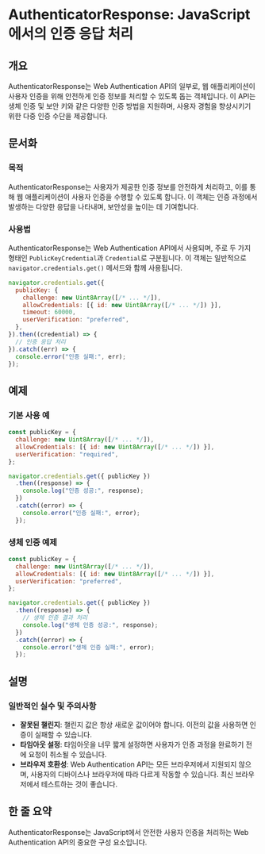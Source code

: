 <!--
Meta Description: # AuthenticatorResponse: JavaScript에서의 인증 응답 처리 ## 개요 AuthenticatorResponse는 Web Authentication API의 일부로, 웹 애플리케이션이 사용자 인증을 위해 안전하게 인증 정보를 처리할 수 있도록 돕...
Meta Keywords: error, new, uint8array, publickey, console
-->

# AuthenticatorResponse: JavaScript에서의 인증 응답 처리

## 개요
AuthenticatorResponse는 Web Authentication API의 일부로, 웹 애플리케이션이 사용자 인증을 위해 안전하게 인증 정보를 처리할 수 있도록 돕는 객체입니다. 이 API는 생체 인증 및 보안 키와 같은 다양한 인증 방법을 지원하며, 사용자 경험을 향상시키기 위한 다중 인증 수단을 제공합니다.

## 문서화
### 목적
AuthenticatorResponse는 사용자가 제공한 인증 정보를 안전하게 처리하고, 이를 통해 웹 애플리케이션이 사용자 인증을 수행할 수 있도록 합니다. 이 객체는 인증 과정에서 발생하는 다양한 응답을 나타내며, 보안성을 높이는 데 기여합니다.

### 사용법
AuthenticatorResponse는 Web Authentication API에서 사용되며, 주로 두 가지 형태인 `PublicKeyCredential`과 `Credential`로 구분됩니다. 이 객체는 일반적으로 `navigator.credentials.get()` 메서드와 함께 사용됩니다.

```javascript
navigator.credentials.get({
  publicKey: {
    challenge: new Uint8Array([/* ... */]),
    allowCredentials: [{ id: new Uint8Array([/* ... */]) }],
    timeout: 60000,
    userVerification: "preferred",
  },
}).then((credential) => {
  // 인증 응답 처리
}).catch((err) => {
  console.error("인증 실패:", err);
});
```

## 예제
### 기본 사용 예
```javascript
const publicKey = {
  challenge: new Uint8Array([/* ... */]),
  allowCredentials: [{ id: new Uint8Array([/* ... */]) }],
  userVerification: "required",
};

navigator.credentials.get({ publicKey })
  .then((response) => {
    console.log("인증 성공:", response);
  })
  .catch((error) => {
    console.error("인증 실패:", error);
  });
```

### 생체 인증 예제
```javascript
const publicKey = {
  challenge: new Uint8Array([/* ... */]),
  allowCredentials: [{ id: new Uint8Array([/* ... */]) }],
  userVerification: "preferred",
};

navigator.credentials.get({ publicKey })
  .then((response) => {
    // 생체 인증 결과 처리
    console.log("생체 인증 성공:", response);
  })
  .catch((error) => {
    console.error("생체 인증 실패:", error);
  });
```

## 설명
### 일반적인 실수 및 주의사항
- **잘못된 챌린지**: 챌린지 값은 항상 새로운 값이어야 합니다. 이전의 값을 사용하면 인증이 실패할 수 있습니다.
- **타임아웃 설정**: 타임아웃을 너무 짧게 설정하면 사용자가 인증 과정을 완료하기 전에 요청이 취소될 수 있습니다.
- **브라우저 호환성**: Web Authentication API는 모든 브라우저에서 지원되지 않으며, 사용자의 디바이스나 브라우저에 따라 다르게 작동할 수 있습니다. 최신 브라우저에서 테스트하는 것이 좋습니다.

## 한 줄 요약
AuthenticatorResponse는 JavaScript에서 안전한 사용자 인증을 처리하는 Web Authentication API의 중요한 구성 요소입니다.